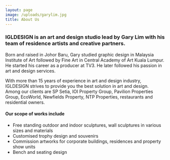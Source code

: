 ```yaml
---
layout: page
image: /uploads/garylim.jpg
title: About Us
---
```

### IGLDESIGN is an art and design studio lead by Gary Lim with his team of residence artists and creative partners.

Born and raised in Johor Baru, Gary studied graphic design in Malaysia Institute of Art followed by Fine Art in Central Academy of Art Kuala Lumpur. He started his career as a producer at TV3. He later followed his passion in art and design services.

With more than 15 years of experience in art and design industry, IGLDESIGN strives to provide you the best solution in art and design. Among our clients are SP Setia, IOI Property Group, Pavilion Properties Group, EcoWorld, Newfields Property, NTP Properties, restaurants and residential owners.

#### Our scope of works include

* Free standing outdoor and indoor sculptures, wall sculptures in various sizes and materials
* Customised trophy design and souvenirs
* Commission artworks for corporate buildings, residences and property show units
* Bench and seating design
